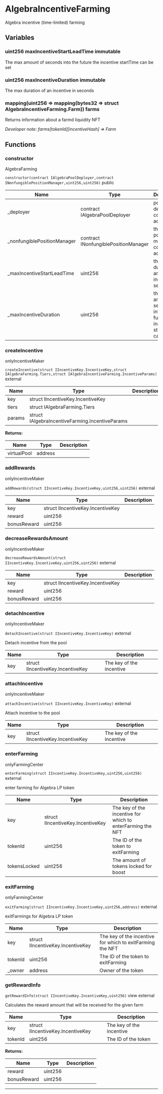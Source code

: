 

# AlgebraIncentiveFarming

Algebra incentive (time-limited) farming




## Variables
### uint256 maxIncentiveStartLeadTime immutable

The max amount of seconds into the future the incentive startTime can be set

### uint256 maxIncentiveDuration immutable

The max duration of an incentive in seconds

### mapping(uint256 &#x3D;&gt; mapping(bytes32 &#x3D;&gt; struct AlgebraIncentiveFarming.Farm)) farms 

Returns information about a farmd liquidity NFT

*Developer note: farms[tokenId][incentiveHash] &#x3D;&gt; Farm*

## Functions
### constructor

AlgebraFarming

`constructor(contract IAlgebraPoolDeployer,contract INonfungiblePositionManager,uint256,uint256)`  public





| Name | Type | Description |
| ---- | ---- | ----------- |
| _deployer | contract IAlgebraPoolDeployer | pool deployer contract address |
| _nonfungiblePositionManager | contract INonfungiblePositionManager | the NFT position manager contract address |
| _maxIncentiveStartLeadTime | uint256 | the max duration of an incentive in seconds |
| _maxIncentiveDuration | uint256 | the max amount of seconds into the future the incentive startTime can be set |


### createIncentive

onlyIncentiveMaker

`createIncentive(struct IIncentiveKey.IncentiveKey,struct IAlgebraFarming.Tiers,struct IAlgebraIncentiveFarming.IncentiveParams)`  external





| Name | Type | Description |
| ---- | ---- | ----------- |
| key | struct IIncentiveKey.IncentiveKey |  |
| tiers | struct IAlgebraFarming.Tiers |  |
| params | struct IAlgebraIncentiveFarming.IncentiveParams |  |

**Returns:**

| Name | Type | Description |
| ---- | ---- | ----------- |
| virtualPool | address |  |

### addRewards

onlyIncentiveMaker

`addRewards(struct IIncentiveKey.IncentiveKey,uint256,uint256)`  external





| Name | Type | Description |
| ---- | ---- | ----------- |
| key | struct IIncentiveKey.IncentiveKey |  |
| reward | uint256 |  |
| bonusReward | uint256 |  |


### decreaseRewardsAmount

onlyIncentiveMaker

`decreaseRewardsAmount(struct IIncentiveKey.IncentiveKey,uint256,uint256)`  external





| Name | Type | Description |
| ---- | ---- | ----------- |
| key | struct IIncentiveKey.IncentiveKey |  |
| reward | uint256 |  |
| bonusReward | uint256 |  |


### detachIncentive

onlyIncentiveMaker

`detachIncentive(struct IIncentiveKey.IncentiveKey)`  external

Detach incentive from the pool



| Name | Type | Description |
| ---- | ---- | ----------- |
| key | struct IIncentiveKey.IncentiveKey | The key of the incentive |


### attachIncentive

onlyIncentiveMaker

`attachIncentive(struct IIncentiveKey.IncentiveKey)`  external

Attach incentive to the pool



| Name | Type | Description |
| ---- | ---- | ----------- |
| key | struct IIncentiveKey.IncentiveKey | The key of the incentive |


### enterFarming

onlyFarmingCenter

`enterFarming(struct IIncentiveKey.IncentiveKey,uint256,uint256)`  external

enter farming for Algebra LP token



| Name | Type | Description |
| ---- | ---- | ----------- |
| key | struct IIncentiveKey.IncentiveKey | The key of the incentive for which to enterFarming the NFT |
| tokenId | uint256 | The ID of the token to exitFarming |
| tokensLocked | uint256 | The amount of tokens locked for boost |


### exitFarming

onlyFarmingCenter

`exitFarming(struct IIncentiveKey.IncentiveKey,uint256,address)`  external

exitFarmings for Algebra LP token



| Name | Type | Description |
| ---- | ---- | ----------- |
| key | struct IIncentiveKey.IncentiveKey | The key of the incentive for which to exitFarming the NFT |
| tokenId | uint256 | The ID of the token to exitFarming |
| _owner | address | Owner of the token |


### getRewardInfo


`getRewardInfo(struct IIncentiveKey.IncentiveKey,uint256)` view external

Calculates the reward amount that will be received for the given farm



| Name | Type | Description |
| ---- | ---- | ----------- |
| key | struct IIncentiveKey.IncentiveKey | The key of the incentive |
| tokenId | uint256 | The ID of the token |

**Returns:**

| Name | Type | Description |
| ---- | ---- | ----------- |
| reward | uint256 |  |
| bonusReward | uint256 |  |



---


